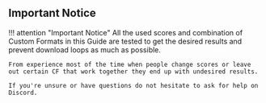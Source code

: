 ## Important Notice

!!! attention "Important Notice"
    All the used scores and combination of Custom Formats in this Guide are tested to get the desired results and prevent download loops as much as possible.

    From experience most of the time when people change scores or leave out certain CF that work together they end up with undesired results.

    If you're unsure or have questions do not hesitate to ask for help on Discord.
